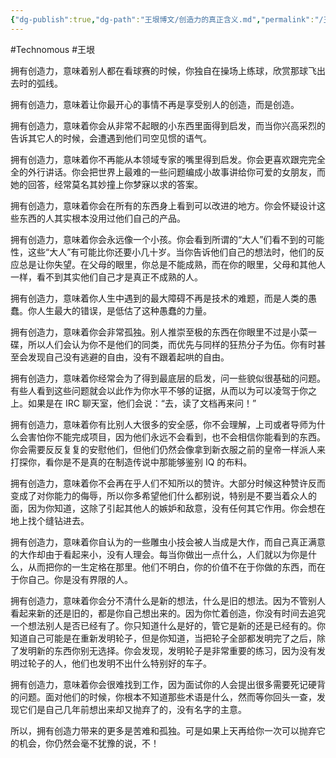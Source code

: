 ```yaml
---
{"dg-publish":true,"dg-path":"王垠博文/创造力的真正含义.md","permalink":"/王垠博文/创造力的真正含义/","created":"2023-12-12T14:47:26.731+08:00","updated":"2023-12-12T14:47:51.978+08:00"}
---
```


#Technomous #王垠

拥有创造力，意味着别人都在看球赛的时候，你独自在操场上练球，欣赏那球飞出去时的弧线。

拥有创造力，意味着让你最开心的事情不再是享受别人的创造，而是创造。

拥有创造力，意味着你会从非常不起眼的小东西里面得到启发，而当你兴高采烈的告诉其它人的时候，会遭遇到他们司空见惯的语气。

拥有创造力，意味着你不再能从本领域专家的嘴里得到启发。你会更喜欢跟完完全全的外行讲话。你会把世界上最难的一些问题编成小故事讲给你可爱的女朋友，而她的回答，经常莫名其妙撞上你梦寐以求的答案。

拥有创造力，意味着你会在所有的东西身上看到可以改进的地方。你会怀疑设计这些东西的人其实根本没用过他们自己的产品。

拥有创造力，意味着你会永远像一个小孩。你会看到所谓的“大人”们看不到的可能性，这些“大人”有可能比你还要小几十岁。当你告诉他们自己的想法时，他们的反应总是让你失望。在父母的眼里，你总是不能成熟，而在你的眼里，父母和其他人一样，看不到其实他们自己才是真正不成熟的人。

拥有创造力，意味着你人生中遇到的最大障碍不再是技术的难题，而是人类的愚蠢。你人生最大的错误，是低估了这种愚蠢的力量。

拥有创造力，意味着你会非常孤独。别人推崇至极的东西在你眼里不过是小菜一碟，所以人们会认为你不是他们的同类，而优先与同样的狂热分子为伍。你有时甚至会发现自己没有逃避的自由，没有不跟着起哄的自由。

拥有创造力，意味着你经常会为了得到最底层的启发，问一些貌似很基础的问题。有些人看到这些问题就会以此作为你水平不够的证据，从而以为可以凌驾于你之上。如果是在 IRC 聊天室，他们会说：“去，读了文档再来问！”

拥有创造力，意味着你有比别人大很多的安全感，你不会理解，上司或者导师为什么会害怕你不能完成项目，因为他们永远不会看到，也不会相信你能看到的东西。你会需要反反复复的安慰他们，但他们仍然会像拿到新衣服之前的皇帝一样派人来打探你，看你是不是真的在制造传说中那能够鉴别 IQ 的布料。

拥有创造力，意味着你不会再在乎人们不知所以的赞许。大部分时候这种赞许反而变成了对你能力的侮辱，所以你多希望他们什么都别说，特别是不要当着众人的面，因为你知道，这除了引起其他人的嫉妒和敌意，没有任何其它作用。你会想在地上找个缝钻进去。

拥有创造力，意味着你自认为的一些雕虫小技会被人当成是大作，而自己真正满意的大作却由于看起来小，没有人理会。每当你做出一点什么，人们就以为你是什么，从而把你的一生定格在那里。他们不明白，你的价值不在于你做的东西，而在于你自己。你是没有界限的人。

拥有创造力，意味着你会分不清什么是新的想法，什么是旧的想法。因为不管别人看起来新的还是旧的，都是你自己想出来的。因为你忙着创造，你没有时间去追究一个想法别人是否已经有了。你只知道什么是好的，管它是新的还是已经有的。你知道自己可能是在重新发明轮子，但是你知道，当把轮子全部都发明完了之后，除了发明新的东西你别无选择。你会发现，发明轮子是非常重要的练习，因为没有发明过轮子的人，他们也发明不出什么特别好的车子。

拥有创造力，意味着你会很难找到工作，因为面试你的人会提出很多需要死记硬背的问题。面对他们的时候，你根本不知道那些术语是什么，然而等你回头一查，发现它们是自己几年前想出来却又抛弃了的，没有名字的主意。

所以，拥有创造力带来的更多是苦难和孤独。可是如果上天再给你一次可以抛弃它的机会，你仍然会毫不犹豫的说，不！